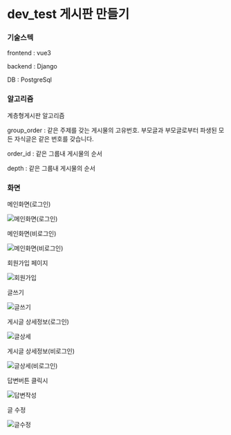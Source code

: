 # dev_test 게시판 만들기

### 기술스텍

frontend : vue3

backend : Django

DB : PostgreSql

### 알고리즘

계층형게시판 알고리즘

group_order : 같은 주제를 갖는 게시물의 고유번호. 부모글과 부모글로부터 파생된 모든 자식글은 같은 번호를 갖습니다.

order_id : 같은 그룹내 게시물의 순서

depth : 같은 그룹내 게시물의 순서



### 화면

메인화면(로그인)

![메인화면(로그인)](https://github.com/JongHoonJang/dev_test/assets/97591570/1d9881c9-73fd-44b8-9419-6ae3c52a5c9a)

메인화면(비로그인)

![메인화면(비로그인)](https://github.com/JongHoonJang/dev_test/assets/97591570/eae8f2c2-dd33-47d3-8b7e-4eb29f938dcf)

회원가입 페이지

![회원가입](https://github.com/JongHoonJang/dev_test/assets/97591570/34843a5f-a40f-4c13-b037-d7ee6a901a5b)

글쓰기

![글쓰기](https://github.com/JongHoonJang/dev_test/assets/97591570/e9c1f25c-4f59-49d2-b643-184e7f419101)

게시글 상세정보(로그인)

![글상세](https://github.com/JongHoonJang/dev_test/assets/97591570/e7d932d1-46f1-431c-b434-162cc5fd7e5b)

게시글 상세정보(비로그인)

![글상세(비로그인)](https://github.com/JongHoonJang/dev_test/assets/97591570/1d4c3776-3092-4adf-aad2-88c0621bd9b0)

답변버튼 클릭시

![답변작성](https://github.com/JongHoonJang/dev_test/assets/97591570/01fed245-c871-4e88-9af3-537cca17d4eb)

글 수정

![글수정](https://github.com/JongHoonJang/dev_test/assets/97591570/267f6830-1fc8-46c7-ae4f-f954524b7ada)